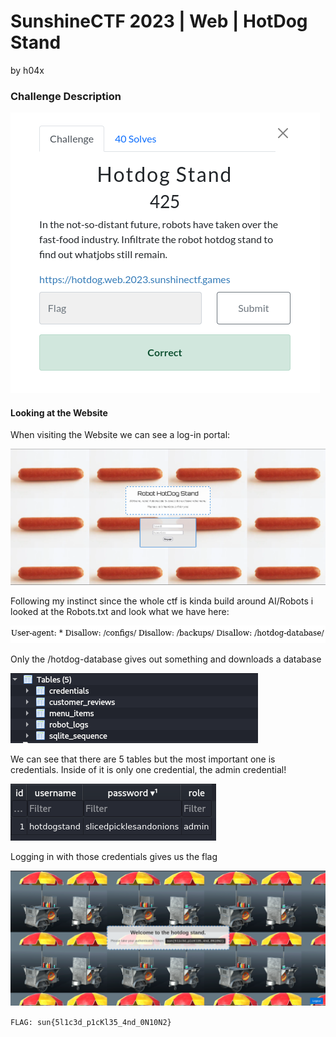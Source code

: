 # SunshineCTF 2023 | Web | HotDog Stand

by h04x

### Challenge Description 

![](./description.png)

#### Looking at the Website

When visiting the Website we can see a log-in portal:

![](./website.png)

Following my instinct since the whole ctf is kinda build around AI/Robots i looked at the Robots.txt and look what we have here:

![](./robots.png)

Only the /hotdog-database gives out something and downloads a database 

![](./database.png)

We can see that there are 5 tables but the most important one is credentials.
Inside of it is only one credential, the admin credential!

![](./admin.png)

Logging in with those credentials gives us the flag

![](./flag.png)

`FLAG: sun{5l1c3d_p1cKl35_4nd_0N10N2}`
